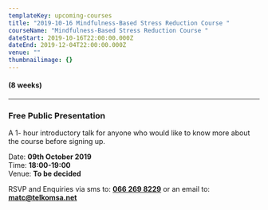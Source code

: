 ```yaml
---
templateKey: upcoming-courses
title: "2019-10-16 Mindfulness-Based Stress Reduction Course "
courseName: "Mindfulness-Based Stress Reduction Course "
dateStart: 2019-10-16T22:00:00.000Z
dateEnd: 2019-12-04T22:00:00.000Z
venue: ""
thumbnailimage: {}
---
```


#### (8 weeks)

---

### Free Public Presentation

A 1- hour introductory talk for anyone who would like to know more about the course before signing up.

Date: **09th October 2019**  
Time: **18:00-19:00**  
Venue: **To be decided**

RSVP and Enquiries via sms to: **[066 269 8229](tel:+27662698229)** or an email to: **[matc@telkomsa.net](mailto:matc@telkomsa.net)**
